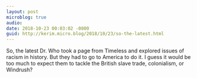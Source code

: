 ```yaml
---
layout: post
microblog: true
audio: 
date: 2018-10-23 00:03:02 -0800
guid: http://kerim.micro.blog/2018/10/23/so-the-latest.html
---
```

So, the latest Dr. Who took a page from Timeless and explored issues of racism in history. But they had to go to America to do it. I guess it would be too much to expect them to tackle the British slave trade, colonialism, or Windrush?

